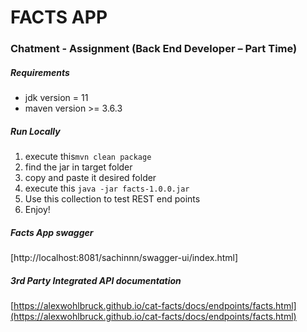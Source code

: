 # **FACTS APP**

### Chatment - Assignment (Back End Developer – Part Time)

##### ***Requirements***

*   jdk version = 11
*   maven version >= 3.6.3

##### ***Run Locally***
1.  execute this`mvn clean package`
2.  find the jar in target folder
3.  copy and paste it desired folder
4.  execute this `java -jar facts-1.0.0.jar`
5.  Use this collection to test REST end points
6.  Enjoy!

##### ***Facts App swagger***
[http://localhost:8081/sachinnn/swagger-ui/index.html]

##### ***3rd Party Integrated API documentation***  
[https://alexwohlbruck.github.io/cat-facts/docs/endpoints/facts.html](https://alexwohlbruck.github.io/cat-facts/docs/endpoints/facts.html)
